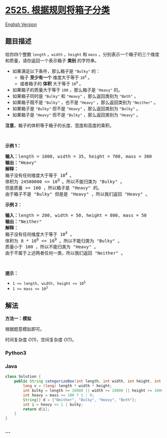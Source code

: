 # [2525. 根据规则将箱子分类](https://leetcode.cn/problems/categorize-box-according-to-criteria)

[English Version](/solution/2500-2599/2525.Categorize%20Box%20According%20to%20Criteria/README_EN.md)

## 题目描述

<!-- 这里写题目描述 -->

<p>给你四个整数&nbsp;<code>length</code>&nbsp;，<code>width</code>&nbsp;，<code>height</code>&nbsp;和&nbsp;<code>mass</code>&nbsp;，分别表示一个箱子的三个维度和质量，请你返回一个表示箱子 <strong>类别</strong> 的字符串。</p>

<ul>
	<li>如果满足以下条件，那么箱子是&nbsp;<code>"Bulky"</code>&nbsp;的：
    <ul>
    	<li>箱子 <strong>至少有一个</strong> 维度大于等于 <code>10<sup>4</sup></code>&nbsp;。</li>
    	<li>或者箱子的 <strong>体积</strong> 大于等于&nbsp;<code>10<sup>9</sup></code>&nbsp;。</li>
    </ul>
    </li>
    <li>如果箱子的质量大于等于&nbsp;<code>100</code>&nbsp;，那么箱子是&nbsp;<code>"Heavy"</code>&nbsp;的。</li>
    <li>如果箱子同时是&nbsp;<code>"Bulky"</code> 和&nbsp;<code>"Heavy"</code>&nbsp;，那么返回类别为&nbsp;<code>"Both"</code>&nbsp;。</li>
    <li>如果箱子既不是&nbsp;<code>"Bulky"</code>&nbsp;，也不是&nbsp;<code>"Heavy"</code>&nbsp;，那么返回类别为&nbsp;<code>"Neither"</code>&nbsp;。</li>
    <li>如果箱子是&nbsp;<code>"Bulky"</code>&nbsp;但不是&nbsp;<code>"Heavy"</code>&nbsp;，那么返回类别为&nbsp;<code>"Bulky"</code>&nbsp;。</li>
    <li>如果箱子是&nbsp;<code>"Heavy"</code>&nbsp;但不是&nbsp;<code>"Bulky"</code>&nbsp;，那么返回类别为&nbsp;<code>"Heavy"</code>&nbsp;。</li>
</ul>

<p><strong>注意</strong>，箱子的体积等于箱子的长度、宽度和高度的乘积。</p>

<p>&nbsp;</p>

<p><strong>示例 1：</strong></p>

<pre>
<b>输入：</b>length = 1000, width = 35, height = 700, mass = 300
<b>输出：</b>"Heavy"
<b>解释：</b>
箱子没有任何维度大于等于 10<sup>4 </sup>。
体积为 24500000 &lt;= 10<sup>9 </sup>。所以不能归类为 "Bulky" 。
但是质量 &gt;= 100 ，所以箱子是 "Heavy" 的。
由于箱子不是 "Bulky" 但是是 "Heavy" ，所以我们返回 "Heavy" 。</pre>

<p><strong>示例 2：</strong></p>

<pre>
<b>输入：</b>length = 200, width = 50, height = 800, mass = 50
<b>输出：</b>"Neither"
<b>解释：</b>
箱子没有任何维度大于等于 10<sup>4</sup>&nbsp;。
体积为 8 * 10<sup>6</sup> &lt;= 10<sup>9</sup>&nbsp;。所以不能归类为 "Bulky" 。
质量小于 100 ，所以不能归类为 "Heavy" 。
由于不属于上述两者任何一类，所以我们返回 "Neither" 。</pre>

<p>&nbsp;</p>

<p><strong>提示：</strong></p>

<ul>
	<li><code>1 &lt;= length, width, height &lt;= 10<sup>5</sup></code></li>
	<li><code>1 &lt;= mass &lt;= 10<sup>3</sup></code></li>
</ul>

## 解法

<!-- 这里可写通用的实现逻辑 -->

**方法一：模拟**

根据题意模拟即可。

时间复杂度 $O(1)$，空间复杂度 $O(1)$。

<!-- tabs:start -->

### **Python3**

<!-- 这里可写当前语言的特殊实现逻辑 -->



### **Java**

<!-- 这里可写当前语言的特殊实现逻辑 -->

```java
class Solution {
    public String categorizeBox(int length, int width, int height, int mass) {
        long v = (long) length * width * height;
        int bulky = length >= 10000 || width >= 10000 || height >= 10000 || v >= 1000000000 ? 1 : 0;
        int heavy = mass >= 100 ? 1 : 0;
        String[] d = {"Neither", "Bulky", "Heavy", "Both"};
        int i = heavy << 1 | bulky;
        return d[i];
    }
}
```









### **...**

```

```


